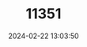 ---
title: "11351"
category: "Lasiurus egregius"
draft: false
date: 2024-02-22 13:03:50
languages:
  English: ["Big Red Bat"]
---